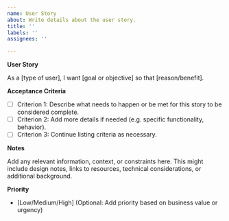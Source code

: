```yaml
---
name: User Story
about: Write details about the user story.
title: ''
labels: ''
assignees: ''

---
```


**User Story**

As a [type of user], I want [goal or objective] so that [reason/benefit].

**Acceptance Criteria**

- [ ] Criterion 1: Describe what needs to happen or be met for this story to be considered complete.
- [ ] Criterion 2: Add more details if needed (e.g. specific functionality, behavior).
- [ ] Criterion 3: Continue listing criteria as necessary.

**Notes**

Add any relevant information, context, or constraints here. This might include design notes, links to resources, technical considerations, or additional background.

**Priority**

- [Low/Medium/High] (Optional: Add priority based on business value or urgency)
